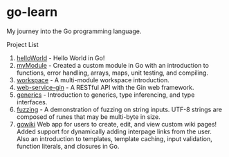 # go-learn

My journey into the Go programming language. 

Project List

1. [helloWorld](./helloWorld) - Hello World in Go!
2. [myModule](./myModule) - Created a custom module in Go with an introduction to functions, error handling, arrays, maps, unit testing, and compiling. 
3. [workspace](./workspace) - A multi-module workspace introduction.
4. [web-service-gin](./web-service-gin) - A RESTful API with the Gin web framework.
5. [generics](./generics) - Introduction to generics, type inferencing, and type interfaces. 
6. [fuzzing](./fuzzing) - A demonstration of fuzzing on string inputs. UTF-8 strings are composed of runes that may be multi-byte in size.
7. [gowiki](./wiki) Web app for users to create, edit, and view custom wiki pages! Added support for dynamically adding interpage links from the user. Also an introduction to templates, template caching, input validation, function literals, and closures in Go.
